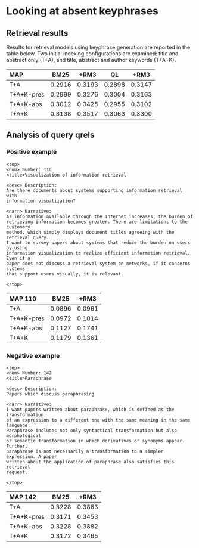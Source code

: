 # Looking at absent keyphrases

## Retrieval results

Results for retrieval models using keyphrase generation are reported in the
table below.  Two initial indexing configurations are examined: title and 
abstract only (T+A), and title, abstract and author keywords (T+A+K).


| MAP                        | BM25   | +RM3   | QL     | +RM3   |
:----------------------------|--------|--------|--------|--------|
| T+A                        | 0.2916 | 0.3193 | 0.2898 | 0.3147 |
| T+A+K-pres                 | 0.2999 | 0.3276 | 0.3004 | 0.3163 |
| T+A+K-abs                  | 0.3012 | 0.3425 | 0.2955 | 0.3102 |
| T+A+K                      | 0.3138 | 0.3517 | 0.3063 | 0.3300 |

## Analysis of query qrels

### Positive example

```
<top>
<num> Number: 110
<title>Visualization of information retrieval

<desc> Description:
Are there documents about systems supporting information retrieval with 
information visualization?

<narr> Narrative:
As information available through the Internet increases, the burden of
retrieving information becomes greater. There are limitations to the customary
method, which simply displays document titles agreeing with the retrieval query.
I want to survey papers about systems that reduce the burden on users by using
information visualization to realize efficient information retrieval. Even if a
paper does not discuss a retrieval system on networks, if it concerns systems
that support users visually, it is relevant.

</top>
```

| MAP 110                    | BM25   | +RM3   |
:----------------------------|--------|--------|
| T+A                        | 0.0896 | 0.0961 |
| T+A+K-pres                 | 0.0972 | 0.1014 |
| T+A+K-abs                  | 0.1127 | 0.1741 |
| T+A+K                      | 0.1179 | 0.1361 |

### Negative example

```
<top>
<num> Number: 142
<title>Paraphrase

<desc> Description:
Papers which discuss paraphrasing

<narr> Narrative:
I want papers written about paraphrase, which is defined as the transformation 
of an expression to a different one with the same meaning in the same language.
Paraphrase includes not only syntactical transformation but also morphological
or semantic transformation in which derivatives or synonyms appear. Further,
paraphrase is not necessarily a transformation to a simpler expression. A paper
written about the application of paraphrase also satisfies this retrieval
request.

</top>
```

| MAP 142                    | BM25   | +RM3   |
:----------------------------|--------|--------|
| T+A                        | 0.3228 | 0.3883 |
| T+A+K-pres                 | 0.3171 | 0.3453 |
| T+A+K-abs                  | 0.3228 | 0.3882 |
| T+A+K                      | 0.3172 | 0.3465 |




